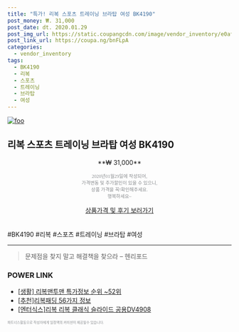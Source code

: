 ```yaml
--- 
title: "특가! 리복 스포츠 트레이닝 브라탑 여성 BK4190" 
post_money: ₩. 31,000 
post_date: dt. 2020.01.29 
post_img_url: https://static.coupangcdn.com/image/vendor_inventory/e0af/3a628703ea9cdf3d8cb6619528170d221bd5211f1b0c655d2b9dde024554.jpg 
post_link_url: https://coupa.ng/bnFLpA 
categories: 
  - vendor_inventory 
tags: 
  - BK4190 
  - 리복 
  - 스포츠 
  - 트레이닝 
  - 브라탑 
  - 여성 
--- 
```

[![foo](https://static.coupangcdn.com/image/vendor_inventory/e0af/3a628703ea9cdf3d8cb6619528170d221bd5211f1b0c655d2b9dde024554.jpg)](https://coupa.ng/bnFLpA) 

## 리복 스포츠 트레이닝 브라탑 여성 BK4190 
<p style="text-align: center;">**₩ 31,000**</p> 
<p style="text-align: center;"><span style="color: #898c8f; font-family: Georgia,Times,serif; font-size: 0.75em;">2020년01월29일에 작성되어, <br>가격변동 및 추가할인이 있을 수 있으니,<br> 상품 가격을 꼭!확인해주세요.<br>행복하세요~</span> 
</p>	 
<div markdown="0" style="text-align: center;"><a href="https://coupa.ng/bnFLpA" class="btn btn--success">상품가격 및 후기 보러가기</a></div> 
<br><br> 
  #BK4190 #리복 #스포츠 #트레이닝 #브라탑 #여성 
<hr> 

> 문제점을 찾지 말고 해결책을 찾으라 – 헨리포드 


### POWER LINK

* <a href="https://blog.naver.com/sakai111/221776545410" target="_blank"> [생활] 리복맨투맨 특가정보 순위 ~52위</a>
* <a href="https://blog.naver.com/fasyy4321/221784630886" target="_blank">[추천]리복패딩 56가지 정보</a>
* <a href="https://blog.naver.com/sakai111/221776766149" target="_blank">[엔터식스]리복 리복 클래식 슬라이드 공용DV4908</a>

<span style="color: #898c8f; font-family: Georgia,Times,serif; font-size: 0.55em;">파트너스활동으로 작성자에게 일정액의 커미션이 제공될수 있습니다.</span> 
